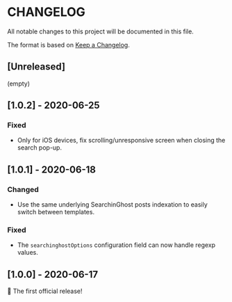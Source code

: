 # CHANGELOG

All notable changes to this project will be documented in this file.

The format is based on [Keep a Changelog](https://keepachangelog.com/en/1.0.0/).


## [Unreleased]
(empty)

## [1.0.2] - 2020-06-25
### Fixed
- Only for iOS devices, fix scrolling/unresponsive screen when closing the search pop-up.


## [1.0.1] - 2020-06-18
### Changed
- Use the same underlying SearchinGhost posts indexation to easily switch between templates.

### Fixed
- The `searchinghostOptions` configuration field can now handle regexp values.


## [1.0.0] - 2020-06-17
🚀 The first official release!
